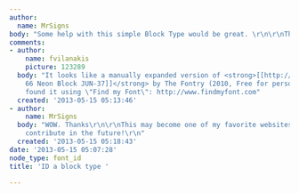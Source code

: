 ```yaml
---
author:
  name: MrSigns
body: "Some help with this simple Block Type would be great. \r\n\r\nThanks.[img:sites/default/files/old-images/STRUCTURES_4034.jpg]"
comments:
- author:
    name: fvilanakis
    picture: 123289
  body: "It looks like a manually expanded version of <strong>[[http://www.findmyfont.com/index.php/fonts/font-preview?fset=Dafont-1&ffam=ARB%2066%20Neon%20Block%20JUN-37%20-%20Regular&fid=c207d75bb8e72f79ae8edfaad1024ae3&fsize=60&text=STRUCTURES&fit=1|ARB
    66 Neon Block JUN-37]]</strong> by The Fontry (2010, Free for personal use)\r\n\r\n------------------\r\nI
    found it using \"Find my Font\": http://www.findmyfont.com"
  created: '2013-05-15 05:13:46'
- author:
    name: MrSigns
  body: "WOW. Thanks\r\n\r\nThis may become one of my favorite websites. Hope I can
    contribute in the future!\r\n"
  created: '2013-05-15 05:18:43'
date: '2013-05-15 05:07:28'
node_type: font_id
title: 'ID a block type '

---
```

